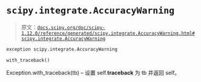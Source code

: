 # `scipy.integrate.AccuracyWarning`

> 原文：[`docs.scipy.org/doc/scipy-1.12.0/reference/generated/scipy.integrate.AccuracyWarning.html#scipy.integrate.AccuracyWarning`](https://docs.scipy.org/doc/scipy-1.12.0/reference/generated/scipy.integrate.AccuracyWarning.html#scipy.integrate.AccuracyWarning)

```py
exception scipy.integrate.AccuracyWarning
```

```py
with_traceback()
```

Exception.with_traceback(tb) – 设置 self.__traceback__ 为 tb 并返回 self。
